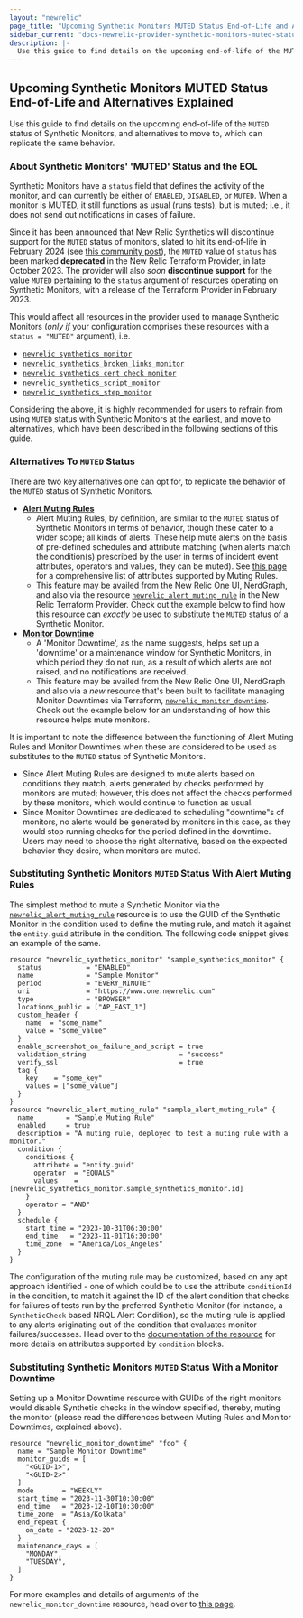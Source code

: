 ```yaml
---
layout: "newrelic"
page_title: "Upcoming Synthetic Monitors MUTED Status End-of-Life and Alternatives: A Guide"
sidebar_current: "docs-newrelic-provider-synthetic-monitors-muted-status-eol-guide"
description: |-
  Use this guide to find details on the upcoming end-of-life of the MUTED status of Synthetic Monitors, and alternatives to move to, which can replicate the same behavior.
---
```

## Upcoming Synthetic Monitors MUTED Status End-of-Life and Alternatives Explained

Use this guide to find details on the upcoming end-of-life of the `MUTED` status of Synthetic Monitors, and alternatives to move to, which can replicate the same behavior.

### About Synthetic Monitors' 'MUTED' Status and the EOL
Synthetic Monitors have a `status` field that defines the activity of the monitor, and can currently be either of `ENABLED`, `DISABLED`, or `MUTED`. When a monitor is MUTED, it still functions as usual (runs tests), but is muted; i.e., it does not send out notifications in cases of failure.

Since it has been announced that New Relic Synthetics will discontinue support for the `MUTED` status of monitors, slated to hit its end-of-life in February 2024 (see [this community post](https://forum.newrelic.com/s/hubtopic/aAX8W0000015BHc/endoflife-product-updates-july-2023-september-2023)), the `MUTED` value of `status` has been marked **deprecated** in the New Relic Terraform Provider, in late October 2023. The provider will also _soon_ **discontinue support** for the value `MUTED` pertaining to the `status` argument of resources operating on Synthetic Monitors, with a release of the Terraform Provider in February 2023.

This would affect all resources in the provider used to manage Synthetic Monitors (_only if_ your configuration comprises these resources with a `status = "MUTED"` argument), i.e.
* [`newrelic_synthetics_monitor`](https://registry.terraform.io/providers/newrelic/newrelic/latest/docs/resources/synthetics_monitor)
* [`newrelic_synthetics_broken_links_monitor`](https://registry.terraform.io/providers/newrelic/newrelic/latest/docs/resources/synthetics_broken_links_monitor)
* [`newrelic_synthetics_cert_check_monitor`](https://registry.terraform.io/providers/newrelic/newrelic/latest/docs/resources/synthetics_cert_check_monitor)
* [`newrelic_synthetics_script_monitor`](https://registry.terraform.io/providers/newrelic/newrelic/latest/docs/resources/synthetics_script_monitor)
* [`newrelic_synthetics_step_monitor`](https://registry.terraform.io/providers/newrelic/newrelic/latest/docs/resources/synthetics_step_monitor)

Considering the above, it is highly recommended for users to refrain from using `MUTED` status with Synthetic Monitors at the earliest, and move to alternatives, which have been described in the following sections of this guide.


### Alternatives To `MUTED` Status

There are two key alternatives one can opt for, to replicate the behavior of the `MUTED` status of Synthetic Monitors.
* [**Alert Muting Rules**](https://docs.newrelic.com/docs/alerts-applied-intelligence/new-relic-alerts/alert-notifications/muting-rules-suppress-notifications/)
  * Alert Muting Rules, by definition, are similar to the `MUTED` status of Synthetic Monitors in terms of behavior, though these cater to a wider scope; all kinds of alerts. These help mute alerts on the basis of pre-defined schedules and attribute matching (when alerts match the condition(s) prescribed by the user in terms of incident event attributes, operators and values, they can be muted). See [this page](https://docs.newrelic.com/docs/alerts-applied-intelligence/new-relic-alerts/advanced-alerts/understand-technical-concepts/incident-event-attributes/) for a comprehensive list of attributes supported by Muting Rules.
  * This feature may be availed from the New Relic One UI, NerdGraph, and also via the resource [`newrelic_alert_muting_rule`](https://registry.terraform.io/providers/newrelic/newrelic/latest/docs/resources/alert_muting_rule) in the New Relic Terraform Provider. Check out the example below to find how this resource can _exactly_ be used to substitute the `MUTED` status of a Synthetic Monitor.
* [**Monitor Downtime**](https://docs.newrelic.com/docs/synthetics/synthetic-monitoring/using-monitors/monitor-downtimes-disable-monitoring-during-scheduled-maintenance-times/)
  * A 'Monitor Downtime', as the name suggests, helps set up a 'downtime' or a maintenance window for Synthetic Monitors, in which period they do not run, as a result of which alerts are not raised, and no notifications are received.
  * This feature may be availed from the New Relic One UI, NerdGraph and also via a _new_ resource that's been built to facilitate managing Monitor Downtimes via Terraform, [`newrelic_monitor_downtime`](https://registry.terraform.io/providers/newrelic/newrelic/latest/docs/resources/monitor_downtime). Check out the example below for an understanding of how this resource helps mute monitors.

It is important to note the difference between the functioning of Alert Muting Rules and Monitor Downtimes when these are considered to be used as substitutes to the `MUTED` status of Synthetic Monitors.
* Since Alert Muting Rules are designed to mute alerts based on conditions they match, alerts generated by checks performed by monitors are muted; however, this does not affect the checks performed by these monitors, which would continue to function as usual.
* Since Monitor Downtimes are dedicated to scheduling "downtime"s of monitors, no alerts would be generated by monitors in this case, as they would stop running checks for the period defined in the downtime.
  Users may need to choose the right alternative, based on the expected behavior they desire, when monitors are muted.

### Substituting Synthetic Monitors `MUTED` Status With Alert Muting Rules

The simplest method to mute a Synthetic Monitor via the [`newrelic_alert_muting_rule`](https://registry.terraform.io/providers/newrelic/newrelic/latest/docs/resources/alert_muting_rule) resource is to use the GUID of the Synthetic Monitor in the condition used to define the muting rule, and match it against the `entity.guid` attribute in the condition. The following code snippet gives an example of the same.

```hcl
resource "newrelic_synthetics_monitor" "sample_synthetics_monitor" {
  status           = "ENABLED"
  name             = "Sample Monitor"
  period           = "EVERY_MINUTE"
  uri              = "https://www.one.newrelic.com"
  type             = "BROWSER"
  locations_public = ["AP_EAST_1"]
  custom_header {
    name  = "some_name"
    value = "some_value"
  }
  enable_screenshot_on_failure_and_script = true
  validation_string                       = "success"
  verify_ssl                              = true
  tag {
    key    = "some_key"
    values = ["some_value"]
  }
}
resource "newrelic_alert_muting_rule" "sample_alert_muting_rule" {
  name        = "Sample Muting Rule"
  enabled     = true
  description = "A muting rule, deployed to test a muting rule with a monitor."
  condition {
    conditions {
      attribute = "entity.guid"
      operator  = "EQUALS"
      values    = [newrelic_synthetics_monitor.sample_synthetics_monitor.id]
    }
    operator = "AND"
  }
  schedule {
    start_time = "2023-10-31T06:30:00"
    end_time   = "2023-11-01T16:30:00"
    time_zone  = "America/Los_Angeles"
  }
}
```

The configuration of the muting rule may be customized, based on any apt approach identified - one of which could be to use the attribute `conditionId` in the condition, to match it against the ID of the alert condition that checks for failures of tests run by the preferred Synthetic Monitor (for instance, a `SyntheticCheck` based NRQL Alert Condition), so the muting rule is applied to any alerts originating out of the condition that evaluates monitor failures/successes. Head over to the [documentation of the resource](https://registry.terraform.io/providers/newrelic/newrelic/latest/docs/resources/alert_muting_rule) for more details on attributes supported by `condition` blocks.

### Substituting Synthetic Monitors `MUTED` Status With a Monitor Downtime

Setting up a Monitor Downtime resource with GUIDs of the right monitors would disable Synthetic checks in the window specified, thereby, muting the monitor (please read the differences between Muting Rules and Monitor Downtimes, explained above).

```hcl
resource "newrelic_monitor_downtime" "foo" {
  name = "Sample Monitor Downtime"
  monitor_guids = [
    "<GUID-1>",
    "<GUID-2>"
  ]
  mode       = "WEEKLY"
  start_time = "2023-11-30T10:30:00"
  end_time   = "2023-12-10T10:30:00"
  time_zone  = "Asia/Kolkata"
  end_repeat {
    on_date = "2023-12-20"
  }
  maintenance_days = [
    "MONDAY",
    "TUESDAY",
  ]
}
```

For more examples and details of arguments of the `newrelic_monitor_downtime` resource, head over to [this page](https://registry.terraform.io/providers/newrelic/newrelic/latest/docs/resources/monitor_downtime). 